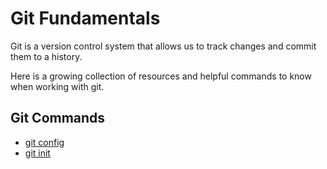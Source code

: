 # Git Fundamentals

Git is a version control system that allows us to track changes and commit them to a history.

Here is a growing collection of resources and helpful commands to know when working with git.

## Git Commands
- [git config](./commands/Config.md)
- [git init](./commands/Init.md)